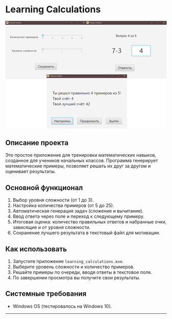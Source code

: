 # Learning Calculations  

![alt text](learning_calculations.png)

## Описание проекта
Это простое приложение для тренировки математических навыков, созданное для учеников начальных классов. Программа генерирует математические примеры, позволяет решать их друг за другом и оценивает результаты.  

## Основной функционал  
1. Выбор уровня сложности (от 1 до 3).  
2. Настройка количества примеров (от 5 до 25).  
3. Автоматическая генерация задач (сложение и вычитание).  
4. Ввод ответа через поле и переход к следующему примеру.  
5. Итоговая оценка: количество правильных ответов и набранные очки, зависящие и от уровня сложности.  
6. Сохранение лучшего результата в текстовый файл для мотивации.  

## Как использовать  
1. Запустите приложение `learning_calculations.exe`.  
2. Выберите уровень сложности и количество примеров.  
3. Решайте примеры по очереди, вводя ответы в текстовое поле.  
4. По завершении просмотра вы получите свои результаты.  

## Системные требования  
- Windows OS (тестировалось на Windows 10).

---  
